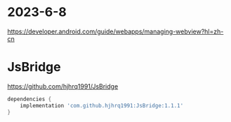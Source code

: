 # 2023-6-8

https://developer.android.com/guide/webapps/managing-webview?hl=zh-cn

# JsBridge

https://github.com/hjhrq1991/JsBridge

```groovy
dependencies {
    implementation 'com.github.hjhrq1991:JsBridge:1.1.1'
}
```